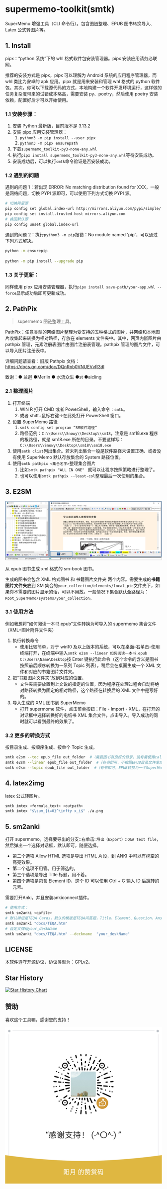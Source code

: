 # supermemo-toolkit(smtk)

SuperMemo 增强工具（CLI 命令行）。包含图链整理、EPUB 图书转换导入、Latex 公式转图片等。

## 1. Install

pipx：“python 系统”下的 whl 格式软件包安装管理器。pipx 安装应用请务必联网。

推荐的安装方式是 pipx，pipx 可以理解为 Android 系统的应用程序管理器，而 whl 类比为安卓的 apk 应用。pipx 就是用来安装和管理 whl 格式的 python 软件包。其次，你可以下载源代码的方式，本地构建一个软件开发环境运行，这样做的任务复杂度带来的试错成本略高，需要安装 py、poetry，然后使用 poetry 安装依赖，配置好后才可以开始使用。

### 1.1 安装步骤：

1. 安装 Python 最新版，目前版本是 3.13.2
2. 安装 pipx 应用安装管理器：
   1. `python3 -m pip install --user pipx`
   2. `python3 -m pipx ensurepath`
3. 下载`supermemo_toolkit-py3-none-any.whl`
4. 执行`pipx install supermemo_toolkit-py3-none-any.whl`等待安装成功。
5. 安装成功后，可以执行`smtk`命令验证是否安装成功。

### 1.2 遇到的问题

遇到的问题 1：若出现 ERROR: No matching distribution found for XXX，一般是网络问题，切换 PYPI 源即可，可以使用下列方式切换 PYPI 源。

```bash
# 切换阿里源
pip config set global.index-url http://mirrors.aliyun.com/pypi/simple/
pip config set install.trusted-host mirrors.aliyun.com
# 换回默认源
pip config unset global.index-url
```

遇到的问题 2：执行`python3 -m pip`报错：No module named 'pip'，可以通过下列方式解决。

```bash
python -m ensurepip

python -m pip install --upgrade pip
```

### 1.3 关于更新：

同样使用 pipx 应用安装管理器，执行`pipx install save-path/your-app.whl --force`显示成功后即可更新成功。

## 2. PathPix

> supermemo 图链整理工具。

PathPix：任意类型的网络图片整理为受支持的五种格式的图片，并网络和本地图片收集起来转换为相对路径，存放在 elements 文件夹中。其中，网页内嵌图片由 pathpix 管理，元素注册表图片由图片注册表管理。pathpix 管理的图片文件，可以导入图片注册表中。

详细问题请查看：旧版 Pathpix 文档：https://docs.qq.com/doc/DQnRpb0VNUEVvR3dl

致谢：● 兰迥 ●Merlin ● 水流众生 ●st ●aicling

### 2.1 整理图片

1. 打开终端
   1. WIN R 打开 CMD 或者 PowerShell，输入命令：`smtk`。
   2. 或者 shift+鼠标右键->在此处打开 PowerShell 窗口。
2. 设置 SuperMemo 路径
   1. `smtk config set program “SM软件路径”`
   2. 路径范例：`C:\\Users\\Snowy\\Desktop\\sm18`，注意是 sm18.exe 程序的根路径，就是 sm18.exe 所在的目录。不要这样写：`C:\\Users\\Snowy\\Desktop\\sm18\\sm18.exe`
3. 使用`smtk clist`列出集合。若未列出集合一般是软件路径未设置正确、或者没有使用 SuperMemo 默认存放集合的 System 路径位置。
4. 使用`smtk pathpix <集合名字>`整理集合图片
   1. 比如`smtk pathpix "ALL IN ONE" ` 就可以让程序按照策略进行整理了。
   2. 也可以使用`smtk pathpix --least-col`整理最后一次使用的集合。

## 3. E2SM

![](./docs/Snipaste_2025-02-12_11-49-52.png)

从 epub 图书生成 xml 格式的 sm-book 图书。

生成的图书会包含 XML 格式图书 和 书籍图片文件夹 两个内容。需要生成的**书籍图片文件夹**放到 SM 集合的`your_collection/elements/local_pic`文件夹下，如果你不需要的图片显示的话，可以不用放。一般情况下集合默认全路径为：`Root_SuperMemo/systems/your_collection`。

### 3.1 使用方法

例如我想将“如何阅读一本书.epub”文件转换为可导入的 supermemo 集合文件（XML+图片附件文件夹）

1. 执行转换命令
   - 使用比较简单，对于 win10 及以上版本的系统，可以在桌面-右单击-使用终端打开，在终端中输入`smtk e2sm --linear 如何阅读一本书.epub C:\Users\Name\Desktop`按 Enter 键执行此命令（这个命令的含义是图书按照前后顺序转换为一系列 Topic 列表），稍后会在桌面生成一个 XML 文件和对应的书籍图片文件夹。
2. 把“书籍图片文件夹”放到对应的位置，
   - 文件夹需要放置到上文说的指定的位置，因为程序在处理过程会自动将绝对路径转换为固定的相对路径，这个路径在转换后的 XML 文件中是写好的。
3. 导入生成的 XML 图书到 SuperMemo
   - 打开 supermome 软件，点击菜单按钮：File - Import - XML，在打开的对话框中选择转换好的电纸书 XML 集合文件，点击导入。导入成功的同时就可以看到最终的效果了。

### 3.2 更多的转换方式

按目录生成、按顺序生成、按单个 Topic 生成。

```bash
smtk e2sm --toc epub_file out_folder  #（需要图书有良好的目录，没有需使用calibre生成并整理目录）
smtk e2sm --linear epub_file out_folder  #（有书即可，不按照EPUB目录文件生成，而是按照EPUB图书内文档文件的线性顺序生成，比较适合PDF版epub，效果查看文件：./docs/Snipaste_2024-03-24_09-17-23.png）
smtk e2sm --topic epub_file out_folder  #（有书即可，EPUB转换为一个SuperMemo Topic，一本书即是一篇文章，配合SuperMemo阅读点使用更佳。）
```

## 4. latex2img

latex 公式转图片。

```bash
smtk imtex <formula_text> <outpath>
smtk imtex "$\sum_{i=0}^\infty x_i$" ./a.png
```

## 5. sm2anki

打开 supermemo，选择要导出的分支::右单击::`导出（Export）`::`Q&A text file`，然后弹出一个选择对话框，默认即可，随便选择。

- 第二个选项 Allow HTML 选项是导出 HTML 片段，到 ANKI 中可以有挖空的高亮效果。
- 第二个选项不用管。用于筛选的。
- 第三个选项是导出 Title 标题，用不着。
- 第四个选项是包含 Element ID，这个 ID 可以使用 Ctrl + G 输入 ID 后跳转的元素。

需要打开Anki，并且安装ankiconnect插件。

```bash
# 使用方式：
smtk sm2anki <qafile>
# 默认牌组是TEQA Cards，默认的模版是TEQA问答题，Title、Element、Question、Answer。
smtk sm2anki "docs/TEQA.htm"
# 自定义牌组your_deskName
smtk sm2anki "docs/TEQA.htm" --deckname  "your_deskName"
```

## LICENSE

本软件遵守开源协议，协议类型为：GPLv2。

## Star History

[![Star History Chart](https://api.star-history.com/svg?repos=Zacharia2/SuperMemo-Toolkit&type=Date)](https://star-history.com/#Zacharia2/SuperMemo-Toolkit&Date)

## 赞助

喜欢这个工具嘛，感谢您的支持！

![](./docs/donate.png)
